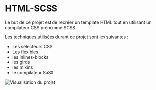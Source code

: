 # HTML-SCSS

Le but de ce projet est de recréer un template HTML tout en utilisant un compilateur CSS prénommé SCSS. 

Les techniques utilisées durant ce projet sont les suivantes : 
 - Les selecteurs CSS 
 - Les flexibles 
 - les inlines-blocks
 - les girds 
 - les mixins 
 - le compilateur SaSS

![Visualisation du projet](https://github.com/slahino/HTML-SASS/models/principale/projet_webdevnotes-el.png?raw=true)

